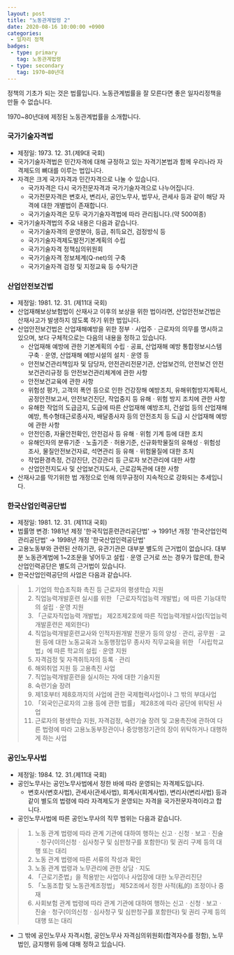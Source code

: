 ```yaml
---
layout: post
title: "노동관계법령 2"
date: 2020-08-16 10:00:00 +0900
categories: 
 - 일자리 정책
badges:
 - type: primary
   tag: 노동관계법령
 - type: secondary
   tag: 1970~80년대
---
```


정책의 기초가 되는 것은 법률입니다. 노동관계법률을 잘 모른다면 좋은 일자리정책을 만들 수 없습니다.

<!--more-->

1970~80년대에 제정된 노동관계법률을 소개합니다.

### **국가기술자격법**

- 제정일: 1973. 12. 31.(제9대 국회)
- 국가기술자격법은 민간자격에 대해 규정하고 있는 자격기본법과 함께 우리나라 자격제도의 뼈대를 이루는 법입니다.
- 자격은 크게 국가자격과 민간자격으로 나눌 수 있습니다.
  - 국가자격은 다시 국가전문자격과 국가기술자격으로 나누어집니다.
  - 국가전문자격은 변호사, 변리사, 공인노무사, 법무사, 관세사 등과 같이 해당 자격에 대한 개별법이 존재합니다.
  - 국가기술자격은 모두 국가기술자격법에 따라 관리됩니다.(약 500여종)
- 국가기술자격법의 주요 내용은 다음과 같습니다.
  - 국가기술자격의 운영분야, 등급, 취득요건, 검정방식 등
  - 국가기술자격제도발전기본계획의 수립
  - 국가기술자격 정책심의위원회
  - 국가기술자격 정보체계(Q-net)의 구축
  - 국가기술자격 검정 및 지정교육 등 수탁기관
  
### **산업안전보건법**

- 제정일: 1981. 12. 31. (제11대 국회)
- 산업재해보상보험법이 산재사고 이후의 보상을 위한 법이라면, 산업안전보건법은 산재사고가 발생하지 않도록 하기 위한 법입니다.
- 산업안전보건법은 산업재해예방을 위한 정부ㆍ사업주ㆍ근로자의 의무를 명시하고 있으며, 보다 구체적으로는 다음의 내용을 정하고 있습니다.
  - 산업재해 예방에 관한 기본계획의 수립ㆍ공표, 산업재해 예방 통합정보시스템 구축ㆍ운영, 산업재해 예방시설의 설치ㆍ운영 등
  - 안전보건관리책임자 및 담당자, 안전관리전문기관, 산업보건의, 안전보건 안전보건관리규정 등 안전보건관리체계에 관한 사항
  - 안전보건교육에 관한 사항
  - 위험성 평가, 고객의 폭언 등으로 인한 건강장해 예방조치, 유해위험방지계획서, 공정안전보고서, 안전보건진단, 작업중지 등 유해ㆍ위험 방지 조치에 관한 사항
  - 유해한 작업의 도급금지, 도급에 따른 산업재해 예방조치, 건설업 등의 산업재해 예방, 특수형태근로종사자, 배달종사자 등의 안전조치 등 도급 시 산업재해 예방에 관한 사항 
  - 안전인증, 자율안전확인, 안전검사 등 유해ㆍ위험 기계 등에 대한 조치
  - 유해인자의 분류기준ㆍ노출기준ㆍ허용기준, 신규화학물질의 유해성ㆍ위험성 조사, 물질안전보건자료, 석면관리 등 유해ㆍ위험물질에 대한 조치 
  - 작업환경측정, 건강진단, 건강관리 등 근로자 보건관리에 대한 사항
  - 산업안전지도사 및 산업보건지도사, 근로감독관에 대한 사항
- 산재사고를 막기위한 법 개정으로 인해 의무규정이 지속적으로 강화되는 추세입니다.
  
### **한국산업인력공단법**

- 제정일: 1981. 12. 31. (제11대 국회)
- 법률명 변경: 1981년 제정 '한국직업훈련관리공단법' → 1991년 개정 '한국산업인력관리공단법' → 1998년 개정 '한국산업인력공단법'
- 고용노동부와 관련된 산하기관, 유관기관은 대부분 별도의 근거법이 없습니다. 대부분 노동관계법에 1~2조문을 넣어두고 설립ㆍ운영 근거로 쓰는 경우가 많은데, 한국산업인력공단은 별도의 근거법이 있습니다.
- 한국산업인력공단의 사업은 다음과 같습니다.

> 1. 기업의 학습조직화 촉진 등 근로자의 평생학습 지원  
> 2. 직업능력개발훈련 실시를 위한 「근로자직업능력 개발법」에 따른 기능대학의 설립ㆍ운영 지원  
> 3. 「근로자직업능력 개발법」 제2조제2호에 따른 직업능력개발사업(직업능력개발훈련은 제외한다)  
> 4. 직업능력개발훈련교사와 인적자원개발 전문가 등의 양성ㆍ관리, 공무원ㆍ교원 등에 대한 노동교육과 노동행정업무 종사자 직무교육을 위한 「사립학교법」에 따른 학교의 설립ㆍ운영 지원  
> 5. 자격검정 및 자격취득자의 등록ㆍ관리  
> 6. 해외취업 지원 등 고용촉진 사업  
> 7. 직업능력개발훈련을 실시하는 자에 대한 기술지원  
> 8. 숙련기술 장려  
> 9. 제1호부터 제8호까지의 사업에 관한 국제협력사업이나 그 밖의 부대사업  
> 10. 「외국인근로자의 고용 등에 관한 법률」 제28조에 따라 공단에 위탁된 사업  
> 11. 근로자의 평생학습 지원, 자격검정, 숙련기술 장려 및 고용촉진에 관하여 다른 법령에 따라 고용노동부장관이나 중앙행정기관의 장이 위탁하거나 대행하게 하는 사업

### **공인노무사법**

- 제정일: 1984. 12. 31.(제11대 국회)
- 공인노무사는 공인노무사법에서 정한 바에 따라 운영되는 자격제도입니다.
  - 변호사(변호사법), 관세사(관세사법), 회계사(회계사법), 변리사(변리사법) 등과 같이 별도의 법령에 따라 자격제도가 운영되는 자격을 국가전문자격이라고 합니다.
- 공인노무사법에 따른 공인노무사의 직무 범위는 다음과 같습니다.

> 1. 노동 관계 법령에 따라 관계 기관에 대하여 행하는 신고ㆍ신청ㆍ보고ㆍ진술ㆍ청구(이의신청ㆍ심사청구 및 심판청구를 포함한다) 및 권리 구제 등의 대행 또는 대리  
> 2. 노동 관계 법령에 따른 서류의 작성과 확인  
> 3. 노동 관계 법령과 노무관리에 관한 상담ㆍ지도  
> 4. 「근로기준법」을 적용받는 사업이나 사업장에 대한 노무관리진단  
> 5. 「노동조합 및 노동관계조정법」 제52조에서 정한 사적(私的) 조정이나 중재  
> 6. 사회보험 관계 법령에 따라 관계 기관에 대하여 행하는 신고ㆍ신청ㆍ보고ㆍ진술ㆍ청구(이의신청ㆍ심사청구 및 심판청구를 포함한다) 및 권리 구제 등의 대행 또는 대리

- 그 밖에 공인노무사 자격시험, 공인노무사 자격심의위원회(합격자수를 정함), 노무법인, 금지행위 등에 대해 정하고 있습니다.
